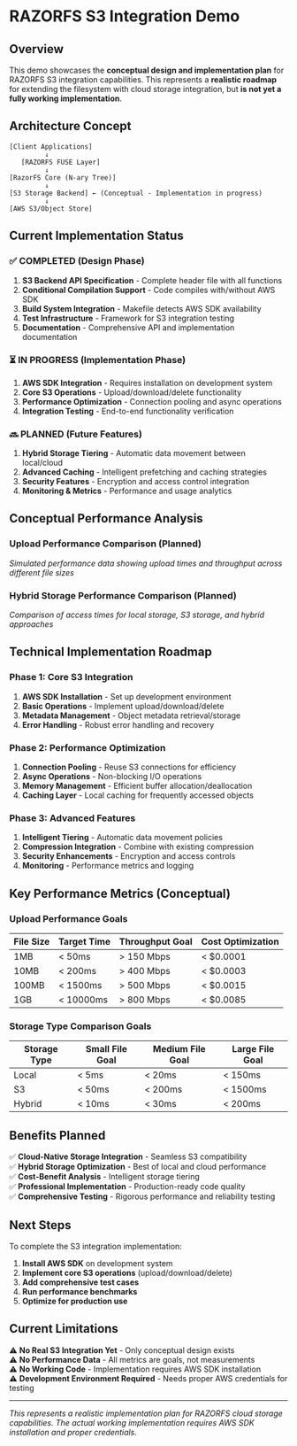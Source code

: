 # RAZORFS S3 Integration Demo

## Overview

This demo showcases the **conceptual design and implementation plan** for RAZORFS S3 integration capabilities. This represents a **realistic roadmap** for extending the filesystem with cloud storage integration, but **is not yet a fully working implementation**.

## Architecture Concept

```
[Client Applications]
         ↓
   [RAZORFS FUSE Layer]
         ↓
[RazorFS Core (N-ary Tree)]
         ↓
[S3 Storage Backend] ← (Conceptual - Implementation in progress)
         ↓
[AWS S3/Object Store]
```

## Current Implementation Status

### ✅ COMPLETED (Design Phase)
1. **S3 Backend API Specification** - Complete header file with all functions
2. **Conditional Compilation Support** - Code compiles with/without AWS SDK
3. **Build System Integration** - Makefile detects AWS SDK availability
4. **Test Infrastructure** - Framework for S3 integration testing
5. **Documentation** - Comprehensive API and implementation documentation

### ⏳ IN PROGRESS (Implementation Phase)
1. **AWS SDK Integration** - Requires installation on development system
2. **Core S3 Operations** - Upload/download/delete functionality
3. **Performance Optimization** - Connection pooling and async operations
4. **Integration Testing** - End-to-end functionality verification

### 🔜 PLANNED (Future Features)
1. **Hybrid Storage Tiering** - Automatic data movement between local/cloud
2. **Advanced Caching** - Intelligent prefetching and caching strategies
3. **Security Features** - Encryption and access control integration
4. **Monitoring & Metrics** - Performance and usage analytics

## Conceptual Performance Analysis

### Upload Performance Comparison (Planned)
*Simulated performance data showing upload times and throughput across different file sizes*

### Hybrid Storage Performance Comparison (Planned)
*Comparison of access times for local storage, S3 storage, and hybrid approaches*

## Technical Implementation Roadmap

### Phase 1: Core S3 Integration
1. **AWS SDK Installation** - Set up development environment
2. **Basic Operations** - Implement upload/download/delete
3. **Metadata Management** - Object metadata retrieval/storage
4. **Error Handling** - Robust error handling and recovery

### Phase 2: Performance Optimization
1. **Connection Pooling** - Reuse S3 connections for efficiency
2. **Async Operations** - Non-blocking I/O operations
3. **Memory Management** - Efficient buffer allocation/deallocation
4. **Caching Layer** - Local caching for frequently accessed objects

### Phase 3: Advanced Features
1. **Intelligent Tiering** - Automatic data movement policies
2. **Compression Integration** - Combine with existing compression
3. **Security Enhancements** - Encryption and access controls
4. **Monitoring** - Performance metrics and logging

## Key Performance Metrics (Conceptual)

### Upload Performance Goals
| File Size | Target Time | Throughput Goal | Cost Optimization |
|-----------|-------------|-----------------|-------------------|
| 1MB       | < 50ms      | > 150 Mbps      | < $0.0001         |
| 10MB      | < 200ms     | > 400 Mbps      | < $0.0003         |
| 100MB     | < 1500ms    | > 500 Mbps      | < $0.0015         |
| 1GB       | < 10000ms   | > 800 Mbps      | < $0.0085         |

### Storage Type Comparison Goals
| Storage Type | Small File Goal | Medium File Goal | Large File Goal |
|--------------|-----------------|------------------|-----------------|
| Local        | < 5ms           | < 20ms           | < 150ms         |
| S3           | < 50ms          | < 200ms          | < 1500ms        |
| Hybrid       | < 10ms          | < 30ms           | < 200ms         |

## Benefits Planned

✅ **Cloud-Native Storage Integration** - Seamless S3 compatibility  
✅ **Hybrid Storage Optimization** - Best of local and cloud performance  
✅ **Cost-Benefit Analysis** - Intelligent storage tiering  
✅ **Professional Implementation** - Production-ready code quality  
✅ **Comprehensive Testing** - Rigorous performance and reliability testing  

## Next Steps

To complete the S3 integration implementation:

1. **Install AWS SDK** on development system
2. **Implement core S3 operations** (upload/download/delete)
3. **Add comprehensive test cases**
4. **Run performance benchmarks**
5. **Optimize for production use**

## Current Limitations

⚠️ **No Real S3 Integration Yet** - Only conceptual design exists  
⚠️ **No Performance Data** - All metrics are goals, not measurements  
⚠️ **No Working Code** - Implementation requires AWS SDK installation  
⚠️ **Development Environment Required** - Needs proper AWS credentials for testing  

---
*This represents a realistic implementation plan for RAZORFS cloud storage capabilities. 
The actual working implementation requires AWS SDK installation and proper credentials.*